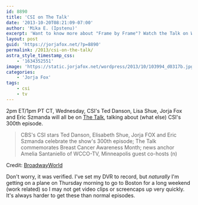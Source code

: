 ```yaml
---
id: 8890
title: 'CSI on The Talk'
date: '2013-10-20T08:21:09-07:00'
author: 'Mika E. (Ipstenu)'
excerpt: 'Want to know more about "Frame by Frame"? Watch the Talk on Wednesday!'
layout: post
guid: 'https://jorjafox.net/?p=8890'
permalink: /2013/csi-on-the-talk/
astra_style_timestamp_css:
    - '1634352551'
image: 'https://static.jorjafox.net/wordpress/2013/10/103994_d0317b.jpg'
categories:
    - 'Jorja Fox'
tags:
    - csi
    - tv
---
```


2pm ET/1pm PT CT, Wednesday, CSI's Ted Danson, Lisa Shue, Jorja Fox and Eric Szmanda will all be on <a href="http://www.cbs.com/shows/the_talk/">The Talk</a>, talking about (what else) CSI's 300th episode.

<blockquote>CBS's CSI stars Ted Danson, Elisabeth Shue, Jorja FOX and Eric Szmanda celebrate the show's 300th episode; The Talk commemorates Breast Cancer Awareness Month; news anchor Amelia Santaniello of WCCO-TV, Minneapolis guest co-hosts (n)</blockquote>

Credit: <a href="http://www.broadwayworld.com/bwwtv/article/Scoop-THE-TALK-on-CBS-Week-of-October-21-2013-20131017">BroadwayWorld</a>

Don't worry, it was verified. I've set my DVR to record, but <em>naturally</em> I'm getting on a plane on Thursday morning to go to Boston for a long weekend (work related) so I may not get video clips or screencaps up very quickly. It's always harder to get these than normal episodes.